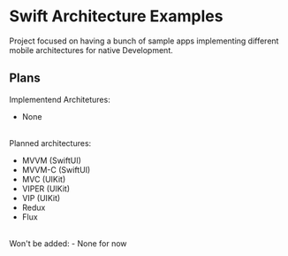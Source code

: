 # Swift Architecture Examples
Project focused on having a bunch of sample apps implementing different mobile architectures for native Development.

## Plans

Implementend Architetures:
- None

<br>
Planned architectures:

- MVVM (SwiftUI)
- MVVM-C (SwiftUI)
- MVC (UIKit)
- VIPER (UIKit)
- VIP (UIKit)
- Redux
- Flux

<br>
Won't be added:
- None for now


